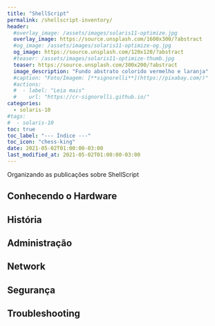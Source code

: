 ```yaml
---
title: "ShellScript"
permalink: /shellscript-inventory/
header:
  #overlay_image: /assets/images/solaris11-optimize.jpg
  overlay_image: https://source.unsplash.com/1600x300/?abstract
  #og_image: /assets/images/solaris11-optimize-og.jpg
  og_image: https://source.unsplash.com/120x120/?abstract
  #teaser: /assets/images/solaris11-optimize-thumb.jpg
  teaser: https://source.unsplash.com/300x200/?abstract
  image_description: "Fundo abstrato colorido vermelho e laranja"
  #caption: "Foto/Imagem: [**signorelli**](https://pixabay.com/)"
  #actions:
  #  - label: "Leia mais"
  #    url: "https://cr-signorelli.github.io/"
categories:
  - solaris-10
#tags:
#  - solaris-10
toc: true
toc_label: "--- Índice ---"
toc_icon: "chess-king"
date: 2021-05-02T01:00:00-03:00
last_modified_at: 2021-05-02T01:00:00-03:00
---
```


Organizando as publicações sobre ShellScript

## Conhecendo o Hardware

## História

## Administração

## Network

## Segurança

## Troubleshooting
